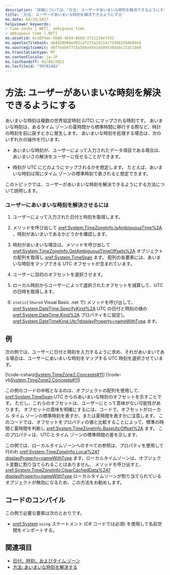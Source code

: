 ```yaml
---
description: '詳細については、「方法: ユーザーがあいまいな時刻を解決できるようにする」を参照してください。'
title: '方法: ユーザーがあいまいな時刻を解決できるようにする'
ms.date: 04/10/2017
helpviewer_keywords:
- time zones [.NET], ambiguous time
- ambiguous time [.NET]
ms.assetid: bca874ee-5b68-4654-8bbd-3711220ef332
ms.openlocfilehash: a64d20080ed021af273a2d114c7558615b8b04e4
ms.sourcegitcommit: ddf7edb67715a5b9a45e3dd44536dabc153c1de0
ms.translationtype: MT
ms.contentlocale: ja-JP
ms.lasthandoff: 02/06/2021
ms.locfileid: "99782482"
---
```

# <a name="how-to-let-users-resolve-ambiguous-times"></a>方法: ユーザーがあいまいな時刻を解決できるようにする

あいまいな時刻は複数の世界協定時刻 (UTC) にマップされる時刻です。 あいまいな時刻は、あるタイム ゾーンの夏時間から標準時間に移行する際など、時計の時刻を前に戻すときに発生します。 あいまいな時刻を処理する場合は、次のいずれかの操作を行います。

- あいまいな時刻が、ユーザーによって入力されたデータ項目である場合は、あいまいさの解決をユーザーに任せることができます。

- 時刻が UTC にどのようにマップされるかを想定します。 たとえば、あいまいな時刻は常にタイム ゾーンの標準時刻で表されると想定できます。

このトピックでは、ユーザーがあいまいな時刻を解決できるようにする方法について説明します。

### <a name="to-let-a-user-resolve-an-ambiguous-time"></a>ユーザーにあいまいな時刻を解決させるには

1. ユーザーによって入力された日付と時刻を取得します。

2. メソッドを呼び出して <xref:System.TimeZoneInfo.IsAmbiguousTime%2A> 、時刻があいまいであるかどうかを確認します。

3. 時刻があいまいな場合は、メソッドを呼び出して <xref:System.TimeZoneInfo.GetAmbiguousTimeOffsets%2A> オブジェクトの配列を取得し <xref:System.TimeSpan> ます。 配列の各要素には、あいまいな時刻をマップできる UTC オフセットが含まれています。

4. ユーザーに目的のオフセットを選択させます。

5. ローカル時刻からユーザーによって選択されたオフセットを減算して、UTC の日時を取得します。

6. `static`( `Shared` Visual Basic .net で) メソッドを呼び出して、 <xref:System.DateTime.SpecifyKind%2A> UTC の日付と時刻の値の <xref:System.DateTime.Kind%2A> プロパティをに設定し <xref:System.DateTimeKind.Utc?displayProperty=nameWithType> ます。

## <a name="example"></a>例

次の例では、ユーザーに日付と時刻を入力するように求め、それがあいまいである場合は、ユーザーにあいまいな時刻をマップする UTC 時刻を選択させています。

[!code-csharp[System.TimeZone2.Concepts#11](../../../samples/snippets/csharp/VS_Snippets_CLR_System/system.TimeZone2.Concepts/CS/TimeZone2Concepts.cs#11)]
[!code-vb[System.TimeZone2.Concepts#11](../../../samples/snippets/visualbasic/VS_Snippets_CLR_System/system.TimeZone2.Concepts/VB/TimeZone2Concepts.vb#11)]

この例のコードの中核となるのは、オブジェクトの配列を使用して、 <xref:System.TimeSpan> UTC からのあいまいな時刻のオフセットを示すことです。 ただし、これらのオフセットは、ユーザーにとって意味がない可能性があります。 オフセットの意味を明確にするには、コードで、オフセットがローカル タイム ゾーンの標準時刻を表すか、または夏時間を表すかに注意します。 このコードでは、オフセットをプロパティの値と比較することによって、標準の時間と夏時間を判断し <xref:System.TimeZoneInfo.BaseUtcOffset%2A> ます。 このプロパティは、UTC とタイム ゾーンの標準時間の差を示します。

この例では、ローカルタイムゾーンへのすべての参照は、プロパティを使用して行われ <xref:System.TimeZoneInfo.Local%2A?displayProperty=nameWithType> ます。ローカルタイムゾーンは、オブジェクト変数に割り当てられることはありません。 メソッドを呼び出すと、 <xref:System.TimeZoneInfo.ClearCachedData%2A?displayProperty=nameWithType> ローカルタイムゾーンが割り当てられているオブジェクトが無効になるため、この方法をお勧めします。

## <a name="compiling-the-code"></a>コードのコンパイル

この例で必要な要素は次のとおりです。

- <xref:System> `using` ステートメント (C# コードでは必須) を使用して名前空間をインポートする。

## <a name="see-also"></a>関連項目

- [日付、時刻、およびタイム ゾーン](index.md)
- [方法: あいまいな時刻を解決する](resolve-ambiguous-times.md)
